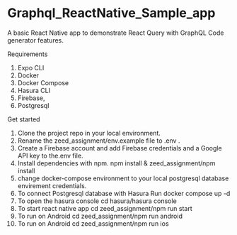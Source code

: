 # Graphql_ReactNative_Sample_app
A basic React Native app to demonstrate React Query with GraphQL Code generator features.

Requirements

1. Expo CLI
2. Docker
3. Docker Compose
4. Hasura CLI
5. Firebase,
6. Postgresql

Get started

1. Clone the project repo in your local environment.
2. Rename the zeed_assignment/env.example file to .env .
3. Create a Firebase account and add Firebase credentials and a Google API key to the.env file.
4. Install dependencies with npm. npm install & zeed_assignment/npm install
5. change docker-compose environment to your local postgresql database envirement credentials.
6. To connect Postgresql database with Hasura Run 
    docker compose up -d
7. To open the hasura console
    cd hasura/hasura console
8. To start react native app
    cd zeed_assignment/npm run start
9. To run on Android
    cd zeed_assignment/npm run android
10. To run on Android
    cd zeed_assignment/npm run ios


